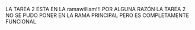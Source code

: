 LA TAREA 2 ESTA EN LA ramawilliam!!!
POR ALGUNA RAZÓN LA TAREA 2 NO SE PUDO PONER EN LA RAMA PRINCIPAL
PERO ES COMPLETAMENTE FUNCIONAL
